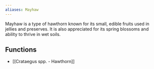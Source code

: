 ```yaml
---
aliases: Mayhaw
---
```

Mayhaw is a type of hawthorn known for its small, edible fruits used in jellies and preserves. It is also appreciated for its spring blossoms and ability to thrive in wet soils.
## Functions
- [[Crataegus spp. - Hawthorn]]

